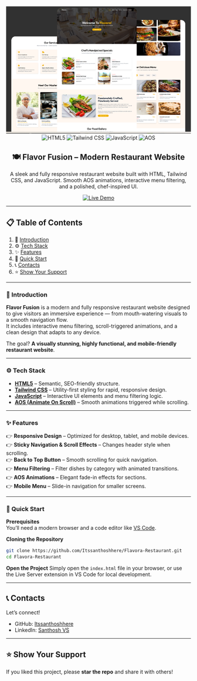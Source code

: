 
<div align="center">
  <br />
    <a href="https://your-website-link.com" target="_blank">
      <img src="src/assets/readme/hero.png" alt="Project Banner">
    </a>
  <br />

  <div>
    <img src="https://img.shields.io/badge/-HTML5-black?style=for-the-badge&logoColor=white&logo=html5&color=E34F26" alt="HTML5" />
    <img src="https://img.shields.io/badge/-TailwindCSS-black?style=for-the-badge&logoColor=white&logo=tailwindcss&color=06B6D4" alt="Tailwind CSS" />
    <img src="https://img.shields.io/badge/-JavaScript-black?style=for-the-badge&logoColor=white&logo=javascript&color=F7DF1E" alt="JavaScript" />
    <img src="https://img.shields.io/badge/-AOS-black?style=for-the-badge&logoColor=white&logo=animate.css&color=FF6F61" alt="AOS" />
  </div>

  <h2 align="center">🍽 Flavor Fusion – Modern Restaurant Website</h2>

  <p align="center">
    A sleek and fully responsive restaurant website built with HTML, Tailwind CSS, and JavaScript.  
    Smooth AOS animations, interactive menu filtering, and a polished, chef-inspired UI.
  </p>

[![Live Demo](https://img.shields.io/badge/-🚀%20Live%20Demo-blue?style=for-the-badge)](https://flavora-restaurant.vercel.app/)

</div>

---

## 📋 Table of Contents

1. 🍴 [Introduction](#introduction)  
2. ⚙️ [Tech Stack](#tech-stack)  
3. ✨ [Features](#features)  
4. 🚀 [Quick Start](#quick-start)  
5. 📞 [Contacts](#contacts)  
6. ⭐ [Show Your Support](#show-your-support)  

---

### <a name="introduction">🍴 Introduction</a>

**Flavor Fusion** is a modern and fully responsive restaurant website designed to give visitors an immersive experience — from mouth-watering visuals to a smooth navigation flow.  
It includes interactive menu filtering, scroll-triggered animations, and a clean design that adapts to any device.

The goal? **A visually stunning, highly functional, and mobile-friendly restaurant website**.

---

### <a name="tech-stack">⚙️ Tech Stack</a>


- **[HTML5](https://developer.mozilla.org/en-US/docs/Web/HTML)** – Semantic, SEO-friendly structure.  
- **[Tailwind CSS](https://tailwindcss.com/)** – Utility-first styling for rapid, responsive design.  
- **[JavaScript](https://developer.mozilla.org/en-US/docs/Web/JavaScript)** – Interactive UI elements and menu filtering logic.  
- **[AOS (Animate On Scroll)](https://michalsnik.github.io/aos/)** – Smooth animations triggered while scrolling.

---

### <a name="features">✨ Features</a>

👉 **Responsive Design** – Optimized for desktop, tablet, and mobile devices.  
👉 **Sticky Navigation & Scroll Effects** – Changes header style when scrolling.  
👉 **Back to Top Button** – Smooth scrolling for quick navigation.  
👉 **Menu Filtering** – Filter dishes by category with animated transitions.  
👉 **AOS Animations** – Elegant fade-in effects for sections.  
👉 **Mobile Menu** – Slide-in navigation for smaller screens.

---

### <a name="quick-start">🤸 Quick Start</a>

**Prerequisites**  
You’ll need a modern browser and a code editor like [VS Code](https://code.visualstudio.com/).

**Cloning the Repository**  
```bash
git clone https://github.com/Itssanthoshhere/Flavora-Restaurant.git
cd Flavora-Restaurant
````

**Open the Project**
Simply open the `index.html` file in your browser, or use the Live Server extension in VS Code for local development.

---

## <a name="contacts">📞 Contacts</a>

Let’s connect!

* GitHub: [Itssanthoshhere](https://github.com/Itssanthoshhere)
* LinkedIn: [Santhosh VS](https://linkedin.com/in/thesanthoshvs)

---

## ⭐ Show Your Support

If you liked this project, please **star the repo** and share it with others!

